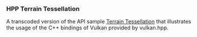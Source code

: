 <!--
- Copyright (c) 2023, The Khronos Group
-
- SPDX-License-Identifier: Apache-2.0
-
- Licensed under the Apache License, Version 2.0 the "License";
- you may not use this file except in compliance with the License.
- You may obtain a copy of the License at
-
-     http://www.apache.org/licenses/LICENSE-2.0
-
- Unless required by applicable law or agreed to in writing, software
- distributed under the License is distributed on an "AS IS" BASIS,
- WITHOUT WARRANTIES OR CONDITIONS OF ANY KIND, either express or implied.
- See the License for the specific language governing permissions and
- limitations under the License.
-
-->
### HPP Terrain Tessellation

A transcoded version of the API sample [Terrain Tessellation](https://github.com/KhronosGroup/Vulkan-Samples/tree/master/samples/api/terrain_tessellation) that illustrates the usage of the C++ bindings of Vulkan provided by vulkan.hpp.

